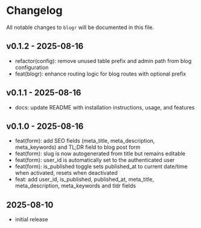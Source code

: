 # Changelog

All notable changes to `blogr` will be documented in this file.

## v0.1.2 - 2025-08-16
- refactor(config): remove unused table prefix and admin path from blog configuration
- feat(blogr): enhance routing logic for blog routes with optional prefix

## v0.1.1 - 2025-08-16 
- docs: update README with installation instructions, usage, and features

## v0.1.0 - 2025-08-16
- feat(form): add SEO fields (meta_title, meta_description, meta_keywords) and TL;DR field to blog post form
- feat(form): slug is now autogenerated from title but remains editable
- feat(form): user_id is automatically set to the authenticated user
- feat(form): is_published toggle sets published_at to current date/time when activated, resets when deactivated
- feat: add user_id, is_published, published_at, meta_title, meta_description, meta_keywords and tldr fields


## 2025-08-10
- initial release
